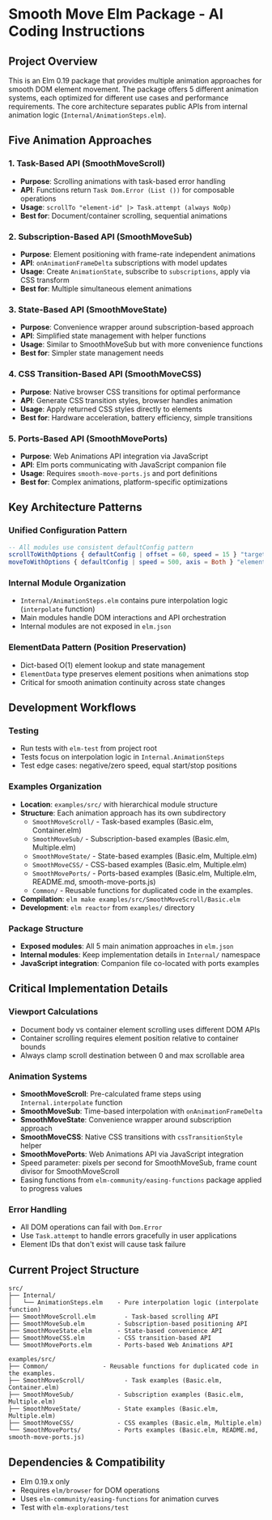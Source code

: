 # Smooth Move Elm Package - AI Coding Instructions

## Project Overview
This is an Elm 0.19 package that provides multiple animation approaches for smooth DOM element movement. The package offers 5 different animation systems, each optimized for different use cases and performance requirements. The core architecture separates public APIs from internal animation logic (`Internal/AnimationSteps.elm`).

## Five Animation Approaches

### 1. Task-Based API (SmoothMoveScroll)
- **Purpose**: Scrolling animations with task-based error handling
- **API**: Functions return `Task Dom.Error (List ())` for composable operations
- **Usage**: `scrollTo "element-id" |> Task.attempt (always NoOp)`
- **Best for**: Document/container scrolling, sequential animations

### 2. Subscription-Based API (SmoothMoveSub) 
- **Purpose**: Element positioning with frame-rate independent animations
- **API**: `onAnimationFrameDelta` subscriptions with model updates
- **Usage**: Create `AnimationState`, subscribe to `subscriptions`, apply via CSS transform
- **Best for**: Multiple simultaneous element animations

### 3. State-Based API (SmoothMoveState)
- **Purpose**: Convenience wrapper around subscription-based approach
- **API**: Simplified state management with helper functions
- **Usage**: Similar to SmoothMoveSub but with more convenience functions
- **Best for**: Simpler state management needs

### 4. CSS Transition-Based API (SmoothMoveCSS)
- **Purpose**: Native browser CSS transitions for optimal performance
- **API**: Generate CSS transition styles, browser handles animation
- **Usage**: Apply returned CSS styles directly to elements
- **Best for**: Hardware acceleration, battery efficiency, simple transitions

### 5. Ports-Based API (SmoothMovePorts)
- **Purpose**: Web Animations API integration via JavaScript
- **API**: Elm ports communicating with JavaScript companion file
- **Usage**: Requires `smooth-move-ports.js` and port definitions
- **Best for**: Complex animations, platform-specific optimizations

## Key Architecture Patterns

### Unified Configuration Pattern
```elm
-- All modules use consistent defaultConfig pattern
scrollToWithOptions { defaultConfig | offset = 60, speed = 15 } "target-id"
moveToWithOptions { defaultConfig | speed = 500, axis = Both } "element-id" 0 0 100 200
```

### Internal Module Organization
- `Internal/AnimationSteps.elm` contains pure interpolation logic (`interpolate` function)
- Main modules handle DOM interactions and API orchestration
- Internal modules are not exposed in `elm.json`

### ElementData Pattern (Position Preservation)
- Dict-based O(1) element lookup and state management
- `ElementData` type preserves element positions when animations stop
- Critical for smooth animation continuity across state changes

## Development Workflows

### Testing
- Run tests with `elm-test` from project root
- Tests focus on interpolation logic in `Internal.AnimationSteps`
- Test edge cases: negative/zero speed, equal start/stop positions

### Examples Organization
- **Location**: `examples/src/` with hierarchical module structure
- **Structure**: Each animation approach has its own subdirectory
  - `SmoothMoveScroll/` - Task-based examples (Basic.elm, Container.elm)
  - `SmoothMoveSub/` - Subscription-based examples (Basic.elm, Multiple.elm)
  - `SmoothMoveState/` - State-based examples (Basic.elm, Multiple.elm)  
  - `SmoothMoveCSS/` - CSS-based examples (Basic.elm, Multiple.elm)
  - `SmoothMovePorts/` - Ports-based examples (Basic.elm, Multiple.elm, README.md, smooth-move-ports.js)
  - `Common/` - Reusable functions for duplicated code in the examples.
- **Compilation**: `elm make examples/src/SmoothMoveScroll/Basic.elm`
- **Development**: `elm reactor` from `examples/` directory

### Package Structure
- **Exposed modules**: All 5 main animation approaches in `elm.json`
- **Internal modules**: Keep implementation details in `Internal/` namespace
- **JavaScript integration**: Companion file co-located with ports examples

## Critical Implementation Details

### Viewport Calculations
- Document body vs container element scrolling uses different DOM APIs
- Container scrolling requires element position relative to container bounds
- Always clamp scroll destination between 0 and max scrollable area

### Animation Systems
- **SmoothMoveScroll**: Pre-calculated frame steps using `Internal.interpolate` function
- **SmoothMoveSub**: Time-based interpolation with `onAnimationFrameDelta`
- **SmoothMoveState**: Convenience wrapper around subscription approach
- **SmoothMoveCSS**: Native CSS transitions with `cssTransitionStyle` helper
- **SmoothMovePorts**: Web Animations API via JavaScript integration
- Speed parameter: pixels per second for SmoothMoveSub, frame count divisor for SmoothMoveScroll
- Easing functions from `elm-community/easing-functions` package applied to progress values

### Error Handling
- All DOM operations can fail with `Dom.Error`
- Use `Task.attempt` to handle errors gracefully in user applications
- Element IDs that don't exist will cause task failure

## Current Project Structure
```
src/
├── Internal/
│   └── AnimationSteps.elm    - Pure interpolation logic (interpolate function)
├── SmoothMoveScroll.elm        - Task-based scrolling API
├── SmoothMoveSub.elm         - Subscription-based positioning API  
├── SmoothMoveState.elm       - State-based convenience API
├── SmoothMoveCSS.elm         - CSS transition-based API
└── SmoothMovePorts.elm       - Ports-based Web Animations API

examples/src/
├── Common/               - Reusable functions for duplicated code in the examples.
├── SmoothMoveScroll/           - Task examples (Basic.elm, Container.elm)
├── SmoothMoveSub/            - Subscription examples (Basic.elm, Multiple.elm)
├── SmoothMoveState/          - State examples (Basic.elm, Multiple.elm)
├── SmoothMoveCSS/            - CSS examples (Basic.elm, Multiple.elm)
└── SmoothMovePorts/          - Ports examples (Basic.elm, README.md, smooth-move-ports.js)
```

## Dependencies & Compatibility
- Elm 0.19.x only
- Requires `elm/browser` for DOM operations
- Uses `elm-community/easing-functions` for animation curves
- Test with `elm-explorations/test`